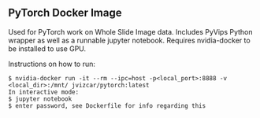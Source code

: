 ## PyTorch Docker Image

Used for PyTorch work on Whole Slide Image data. Includes PyVips Python wrapper as well as a runnable jupyter notebook. Requires nvidia-docker to be installed to use GPU.

Instructions on how to run:<br>
```
$ nvidia-docker run -it --rm --ipc=host -p<local_port>:8888 -v <local_dir>:/mnt/ jvizcar/pytorch:latest
In interactive mode:
$ jupyter notebook
$ enter password, see Dockerfile for info regarding this
```
